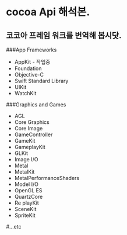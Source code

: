 #  cocoa Api 해석본.

## 코코아 프레임 워크를 번역해 봅시닷.



###App Frameworks
 - AppKit - 작업중
 - Foundation
 - Objective-C
 - Swift Standard Library
 - UIKit
 - WatchKit
 
###Graphics and Games
 - AGL
 - Core Graphics
 - Core Image
 - GameController
 - GameKit
 - GameplayKit
 - GLKit
 - Image I/O
 - Metal
 - MetalKit
 - MetalPerformanceShaders
 - Model I/O
 - OpenGL ES
 - QuartzCore
 - Re playKit
 - SceneKit
 - SpriteKit
 
#...etc